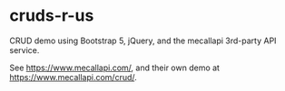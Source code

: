 # cruds-r-us

CRUD demo using Bootstrap 5, jQuery, and the mecallapi 3rd-party API service.

See https://www.mecallapi.com/, and their own demo at https://www.mecallapi.com/crud/.
